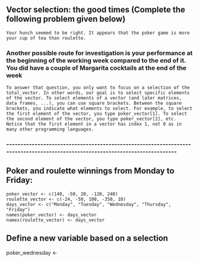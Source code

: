 ## Vector selection: the good times (Complete the following problem given below)

```
Your hunch seemed to be right. It appears that the poker game is more your cup of tea than roulette.
```

### Another possible route for investigation is your performance at the beginning of the working week compared to the end of it. You did have a couple of Margarita cocktails at the end of the week
```
To answer that question, you only want to focus on a selection of the total_vector. In other words, our goal is to select specific elements of the vector. To select elements of a vector (and later matrices, data frames, ...), you can use square brackets. Between the square brackets, you indicate what elements to select. For example, to select the first element of the vector, you type poker_vector[1]. To select the second element of the vector, you type poker_vector[2], etc. Notice that the first element in a vector has index 1, not 0 as in many other programming languages.
```
### -----------------------------------------------------------------------------------------------------------------------------
## Poker and roulette winnings from Monday to Friday:
```
poker_vector <- c(140, -50, 20, -120, 240)
roulette_vector <- c(-24, -50, 100, -350, 10)
days_vector <- c("Monday", "Tuesday", "Wednesday", "Thursday", "Friday")
names(poker_vector) <- days_vector
names(roulette_vector) <- days_vector
```
## Define a new variable based on a selection

poker_wednesday <- 
